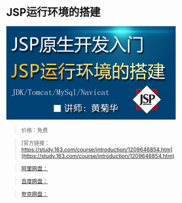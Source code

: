# JSP运行环境的搭建

![img](../../../assets/study163/free/1d8ba6fcd0d24b12969e18fd029f0a3a.png)

> 价格：免费

> [官方链接：https://study.163.com/course/introduction/1209646854.htm](https://study.163.com/course/introduction/1209646854.htm)

> [阿里网盘：]()

> [百度网盘：]()

> [夸克网盘：]()
